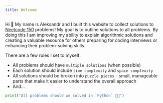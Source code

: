 ```yaml
---
title: Welcome
---
```


Hi 👋 My name is Aleksandr and I built this website to collect solutions to [Neetcode 150](https://neetcode.io/practice) problems! My goal is to outline solutions to all problems. By doing this I am improving my ability to explain algorithmic solutions and creating a valuable resource for others preparing for coding interviews or enhancing their problem-solving skills.

There are a few rules I set to myself:
- All problems should have `multiple solutions` (when possible)
- Each solution should include `time complexity` and `space complexity`
- All solutions should be broken into `puzzle pieces` - small, manageable parts that make it easier to understand the overall approach
- And...

```python
print("All problems should we solved in `Python` 🦑✨")
```